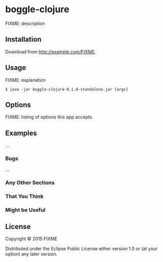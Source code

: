 # boggle-clojure

FIXME: description

## Installation

Download from http://example.com/FIXME.

## Usage

FIXME: explanation

    $ java -jar boggle-clojure-0.1.0-standalone.jar [args]

## Options

FIXME: listing of options this app accepts.

## Examples

...

### Bugs

...

### Any Other Sections
### That You Think
### Might be Useful

## License

Copyright © 2015 FIXME

Distributed under the Eclipse Public License either version 1.0 or (at
your option) any later version.
